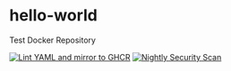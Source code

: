 # hello-world
Test Docker Repository

[![Lint YAML and mirror to GHCR](https://github.com/severinbraun/hello-world/actions/workflows/check_and_push.yml/badge.svg)](https://github.com/severinbraun/hello-world/actions/workflows/check_and_push.yml)
[![Nightly Security Scan](https://github.com/severinbraun/hello-world/actions/workflows/security_scan.yml/badge.svg)](https://github.com/severinbraun/hello-world/actions/workflows/security_scan.yml)
